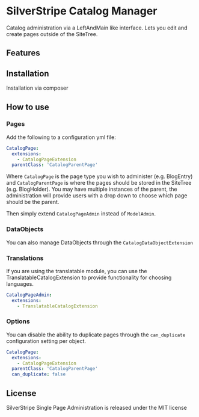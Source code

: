 # SilverStripe Catalog Manager

Catalog administration via a LeftAndMain like interface. Lets you edit and create pages outside of the SiteTree.

## Features


## Installation

Installation via composer

## How to use

### Pages

Add the following to a configuration yml file:

```yml
CatalogPage:
  extensions:
    - CatalogPageExtension
  parentClass: 'CatalogParentPage'
```

Where `CatalogPage` is the page type you wish to administer (e.g. BlogEntry) and `CatalogParentPage` is where the pages
should be stored in the SiteTree (e.g. BlogHolder). You may have multiple instances of the parent, the administration
will provide users with a drop down to choose which page should be the parent.

Then simply extend `CatalogPageAdmin` instead of `ModelAdmin`.

### DataObjects

You can also manage DataObjects through the `CatalogDataObjectExtension`

### Translations

If you are using the translatable module, you can use the TranslatableCatalogExtension to provide functionality for
choosing languages.

```yml
CatalogPageAdmin:
  extensions:
    - TranslatableCatalogExtension
```

### Options

You can disable the ability to duplicate pages through the `can_duplicate` configuration setting per object.

```yml
CatalogPage:
  extensions:
    - CatalogPageExtension
  parentClass: 'CatalogParentPage'
  can_duplicate: false
```

## License

SilverStripe Single Page Administration is released under the MIT license